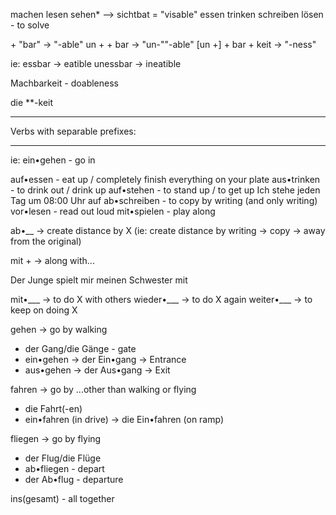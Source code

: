 machen
lesen
sehen* --> sichtbat = "visable"
essen
trinken
schreiben
lösen - to solve

<stem> + "bar" -> "-able"
un + <stem> + bar -> "un-""-able"
[un +] <stem> + bar + keit -> "-ness"

ie:
essbar -> eatible
unessbar -> ineatible

Machbarkeit - doableness

die **-keit

* * *
Verbs with separable prefixes:
* * *

ie: ein•gehen - go in

auf•essen - eat up / completely finish everything on your plate
aus•trinken - to drink out / drink up
auf•stehen - to stand up / to get up
    Ich stehe jeden Tag um 08:00 Uhr auf
ab•schreiben - to copy by writing (and only writing)
vor•lesen - read out loud
mit•spielen - play along

ab•__ -> create distance by X (ie: create distance by writing -> copy -> away from the original)

mit + <verb> -> <verb> along with...

Der Junge spielt mir meinen Schwester mit

mit•___ -> to do X with others
wieder•___ -> to do X again
weiter•___ -> to keep on doing X

gehen -> go by walking
- der Gang/die Gänge - gate
- ein•gehen -> der Ein•gang -> Entrance
- aus•gehen -> der Aus•gang -> Exit

fahren -> go by ...other than walking or flying
- die Fahrt(-en)
- ein•fahren (in drive) -> die Ein•fahren (on ramp)

fliegen -> go by flying
- der Flug/die Flüge
- ab•fliegen - depart
- der Ab•flug - departure

ins(gesamt) - all together

